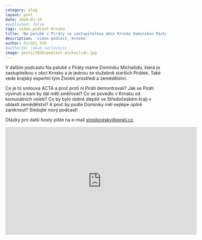 ```yaml
---
category: blog
layout: post
date: 2020-01-24
#published: false
tags: video_podcast Krnsko
title: 'Na palubě s Piráty se zastupitelkou obce Krnsko Dominikou Michailidu'
description: 'video podcast, Krnsko'
author: Piráti SčK
#authorId: jakub.vaclavovic
image: posts/2020/podcast-michailidu.jpg
---
```

V dalším podcastu Na palubě s Piráty máme Dominiku Michailidu, která je zastupitelkou v obci Krnsko a je jednou ze služebně starších Pirátek. Také vede krajský expertní tým Životní prostředí a zemědělství.

Co je to smlouva ACTA a proč proti ní Piráti demontrovali? Jak se Piráti vyvinuli a kam by dál měli směřovat? Co se povedlo v Krnsku od komunálních voleb? Co by bylo dobré zlepšit ve Středočeském kraji v oblasti zemědělství? A proč by podle Dominiky měl nejlépe úplně zaniknout? Sledujte nový podcast!

Otázky pro další hosty pište na e-mail stredocesky@pirati.cz.

<iframe width="600" height="338" src="https://www.youtube.com/embed/foVCK28AWNM" frameborder="0" allow="accelerometer; autoplay; encrypted-media; gyroscope; picture-in-picture" allowfullscreen></iframe>
